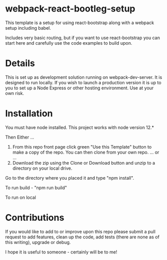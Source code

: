 # webpack-react-bootleg-setup

This template is a setup for using react-bootstrap along with a webpack setup including babel.

Includes very basic routing, but if you want to use react-bootstrap you can start here and carefully use the code examples to build upon.

# Details

This is set up as development solution running on webpack-dev-server. It is designed to run locally. If you wish to launch a production version it is up to you to set up a Node Express or other hosting environment. Use at your own risk.

# Installation

You must have node installed. This project works with node version 12.\*

Then Either ...

1. From this repo front page click green "Use this Template" button to make a copy of the repo. You can then clone from your own repo.
   ... or ...
2. Download the zip using the Clone or Download button and unzip to a directory on your local drive.

Go to the directory where you placed it and type "npm install".

To run build - "npm run build"

To run on local

# Contributions

If you would like to add to or improve upon this repo please submit a pull request to add features, clean up the code, add tests (there are none as of this writing), upgrade or debug.

I hope it is useful to someone - certainly will be to me!
